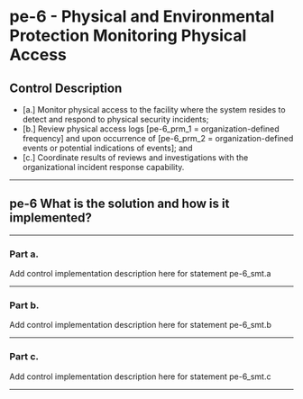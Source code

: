 # pe-6 - Physical and Environmental Protection Monitoring Physical Access

## Control Description

- \[a.\] Monitor physical access to the facility where the system resides to detect and respond to physical security incidents;
- \[b.\] Review physical access logs \[pe-6_prm_1 = organization-defined frequency\] and upon occurrence of \[pe-6_prm_2 = organization-defined events or potential indications of events\]; and
- \[c.\] Coordinate results of reviews and investigations with the organizational incident response capability.

______________________________________________________________________

## pe-6 What is the solution and how is it implemented?

______________________________________________________________________

### Part a.

Add control implementation description here for statement pe-6_smt.a

______________________________________________________________________

### Part b.

Add control implementation description here for statement pe-6_smt.b

______________________________________________________________________

### Part c.

Add control implementation description here for statement pe-6_smt.c

______________________________________________________________________
